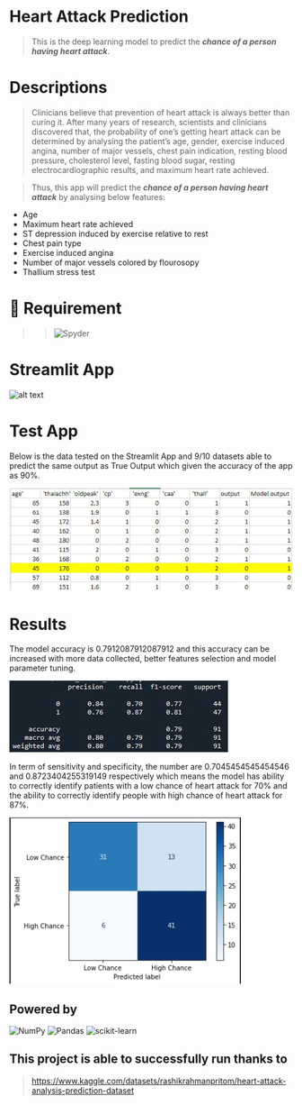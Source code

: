 # Heart Attack Prediction
> This is the deep learning model to predict the ***chance of a person having heart attack***.

# Descriptions
>Clinicians believe that prevention of heart attack is always better than curing 
it. After many years of research, scientists and clinicians discovered that, the 
probability of one’s getting heart attack can be determined by analysing the
patient’s age, gender, exercise induced angina, number of major vessels, chest 
pain indication, resting blood pressure, cholesterol level, fasting blood sugar, 
resting electrocardiographic results, and maximum heart rate achieved.

>Thus, this app will predict the ***chance of a person having heart attack*** by analysing below features: 
- Age
- Maximum heart rate achieved
- ST depression induced by exercise relative to rest
- Chest pain type
- Exercise induced angina
- Number of major vessels colored by flourosopy
- Thallium stress test

# 📙 Requirement
>> ![Spyder](https://img.shields.io/badge/Spyder-838485?style=for-the-badge&logo=spyder%20ide&logoColor=maroon)

# Streamlit App
![alt text](https://github.com/intan7/Heart-Attack-Prediction/blob/main/static/app.gif)

# Test App
Below is the data tested on the Streamlit App and 9/10 datasets able to predict the same output as True Output which given the accuracy of the app as 90%.

![alt text](https://github.com/intan7/Heart-Attack-Prediction/blob/main/static/test.jpg)

# Results
The model accuracy is 0.7912087912087912 and this accuracy can be increased with more data collected, better features selection and model parameter tuning.

![alt text](https://github.com/intan7/Heart-Attack-Prediction/blob/main/static/cr.jpg)

In term of sensitivity and specificity, the number are 0.7045454545454546 and 0.8723404255319149 respectively which means the model has ability to correctly identify patients with a low chance of heart attack for 70% and the ability to correctly identify people with high chance of heart attack for 87%.

![alt text](https://github.com/intan7/Heart-Attack-Prediction/blob/main/static/cm.jpg)



## Powered by
![NumPy](https://img.shields.io/badge/numpy-%23013243.svg?style=for-the-badge&logo=numpy&logoColor=white)
![Pandas](https://img.shields.io/badge/pandas-%23150458.svg?style=for-the-badge&logo=pandas&logoColor=white)
![scikit-learn](https://img.shields.io/badge/scikit--learn-%23F7931E.svg?style=for-the-badge&logo=scikit-learn&logoColor=white)


## This project is able to successfully run thanks to
 >https://www.kaggle.com/datasets/rashikrahmanpritom/heart-attack-analysis-prediction-dataset
